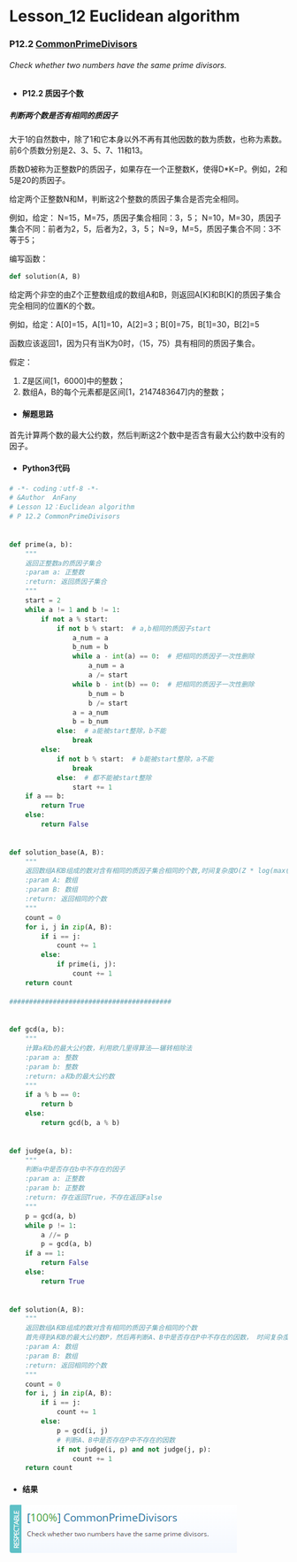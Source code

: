 # Lesson_12 Euclidean algorithm



### P12.2 [CommonPrimeDivisors](https://app.codility.com/programmers/lessons/12-euclidean_algorithm/common_prime_divisors/) 

###### Check whether two numbers have the same prime divisors.


* #### P12.2 质因子个数


##### 判断两个数是否有相同的质因子

大于1的自然数中，除了1和它本身以外不再有其他因数的数为质数，也称为素数。前6个质数分别是2、3、5、7、11和13。

质数D被称为正整数P的质因子，如果存在一个正整数K，使得D*K=P。例如，2和5是20的质因子。

给定两个正整数N和M，判断这2个整数的质因子集合是否完全相同。

例如，给定：
N=15，M=75，质因子集合相同：3，5；
N=10，M=30，质因子集合不同：前者为2，5，后者为2，3，5；
N=9，M=5，质因子集合不同：3不等于5；

编写函数：

```python
def solution(A, B)
```

给定两个非空的由Z个正整数组成的数组A和B，则返回A[K]和B[K]的质因子集合完全相同的位置K的个数。

例如，给定：A[0]=15，A[1]=10，A[2]=3；B[0]=75，B[1]=30，B[2]=5

函数应该返回1，因为只有当K为0时，（15，75）具有相同的质因子集合。

假定：

  1. Z是区间[1，6000]中的整数；
  2. 数组A，B的每个元素都是区间[1，2147483647]内的整数；


* #### 解题思路 
首先计算两个数的最大公约数，然后判断这2个数中是否含有最大公约数中没有的因子。

* #### Python3代码

```python
# -*- coding：utf-8 -*-
# &Author  AnFany
# Lesson 12：Euclidean algorithm
# P 12.2 CommonPrimeDivisors


def prime(a, b):
    """
    返回正整数a的质因子集合
    :param a: 正整数
    :return: 返回质因子集合
    """
    start = 2
    while a != 1 and b != 1:
        if not a % start:
            if not b % start:  # a,b相同的质因子start
                a_num = a
                b_num = b
                while a - int(a) == 0:  # 把相同的质因子一次性删除
                    a_num = a
                    a /= start
                while b - int(b) == 0:  # 把相同的质因子一次性删除
                    b_num = b
                    b /= start
                a = a_num
                b = b_num
            else:  # a能被start整除，b不能
                break
        else:
            if not b % start:  # b能被start整除，a不能
                break
            else:  # 都不能被start整除
                start += 1
    if a == b:
        return True
    else:
        return False


def solution_base(A, B):
    """
    返回数组A和B组成的数对含有相同的质因子集合相同的个数,时间复杂度O(Z * log(max(A) + max(B))**2) or O(Z * (max(A) + max(B))**(1/2))
    :param A: 数组
    :param B: 数组
    :return: 返回相同的个数
    """
    count = 0
    for i, j in zip(A, B):
        if i == j:
            count += 1
        else:
            if prime(i, j):
                count += 1
    return count

#########################################


def gcd(a, b):
    """
    计算a和b的最大公约数，利用欧几里得算法——辗转相除法
    :param a: 整数
    :param b: 整数
    :return: a和b的最大公约数
    """
    if a % b == 0:
        return b
    else:
        return gcd(b, a % b)


def judge(a, b):
    """
    判断a中是否存在b中不存在的因子
    :param a: 正整数
    :param b: 正整数
    :return: 存在返回True，不存在返回False
    """
    p = gcd(a, b)
    while p != 1:
        a //= p
        p = gcd(a, b)
    if a == 1:
        return False
    else:
        return True


def solution(A, B):
    """
    返回数组A和B组成的数对含有相同的质因子集合相同的个数
    首先得到A和B的最大公约数P，然后再判断A、B中是否存在P中不存在的因数， 时间复杂度O(Z * log(max(A) + max(B))**2)
    :param A: 数组
    :param B: 数组
    :return: 返回相同的个数
    """
    count = 0
    for i, j in zip(A, B):
        if i == j:
            count += 1
        else:
            p = gcd(i, j)
            # 判断A、B中是否存在P中不存在的因数
            if not judge(i, p) and not judge(j, p):
                count += 1
    return count
```


* #### 结果



![image](https://github.com/Anfany/Codility-Lessons-By-Python3/blob/master/L12_Euclidean%20algorithm/12.2.png)
